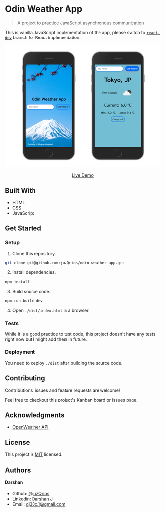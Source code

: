 # Odin Weather App

> A project to practice JavaScript asynchronous communication

This is vanilla JavaScript implementation of the app, please switch to [`react-dev`](https://github.com/juzQrios/odin-weather-app/tree/react-dev) branch for React implementation.

[//]: # (Screenshot, Application concept art etc)
![Screenshot](./vanilla-screenshots.png)

[//]: # (Live Demo link)
<p align="center">
  <a href="https://raw.githack.com/juzQrios/odin-weather-app/development/dist/index.html">Live Demo</a>
</p>

## Built With

* HTML
* CSS
* JavaScript

## Get Started

### Setup

1. Clone this repository.

```bash
git clone git@github.com:juzQrios/odin-weather-app.git
```

2. Install dependencies.

```bash
npm install
```

3. Build source code.

```bash
npm run build-dev
```

4. Open `./dist/index.html` in a browser.

### Tests

While it is a good practice to test code, this project doesn't have any tests right now but I might add them in future.

### Deployment

You need to deploy `./dist` after building the source code.

## Contributing

Contributions, issues and feature requests are welcome!

Feel free to checkout this project's [Kanban board](https://github.com/juzQrios/odin-weather-app/projects/1) or [issues page](https://github.com/juzQrios/odin-weather-app/issues).

## Acknowledgments

* [OpenWeather API](http://openweathermap.org/)

## License

This project is [MIT](./LICENSE) licensed.

## Authors

#### Darshan

* Github: [@juzQrios](https://github.com/juzQrios)
* Linkedin: [Darshan J](https://www.linkedin.com/in/jayadevdarshan/)
* Email: <dj30c.1@gmail.com>
